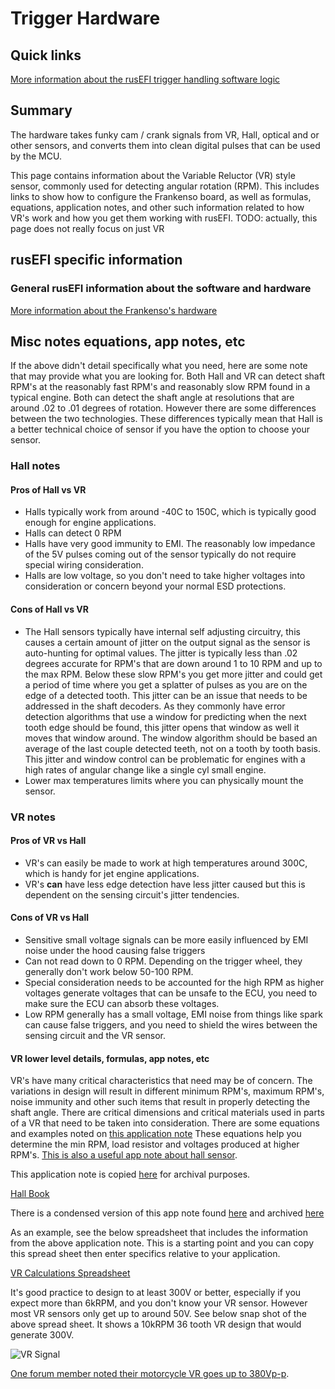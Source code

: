 # Trigger Hardware

## Quick links

[More information about the rusEFI trigger handling software logic](Trigger)

## Summary

The hardware takes funky cam / crank signals from VR, Hall, optical and or other sensors, and converts them into clean digital pulses that can be used by the MCU.

This page contains information about the Variable Reluctor (VR) style sensor, commonly used for detecting angular rotation (RPM). This includes links to show how to configure the Frankenso board, as well as formulas, equations, application notes, and other such information related to how VR's work and how you get them working with rusEFI. TODO: actually, this page does not really focus on just VR

## rusEFI specific information

### General rusEFI information about the software and hardware

[More information about the Frankenso's hardware](Hardware-Frankenso)

## Misc notes equations, app notes, etc

If the above didn't detail specifically what you need, here are some note that may provide what you are looking for. Both Hall and VR can detect shaft RPM's at the reasonably fast RPM's and reasonably slow RPM found in a typical engine. Both can detect the shaft angle at resolutions that are around .02 to .01 degrees of rotation. However there are some differences between the two technologies. These differences typically mean that Hall is a better technical choice of sensor if you have the option to choose your sensor.

### Hall notes

#### Pros of Hall vs VR

* Halls typically work from around -40C to 150C, which is typically good enough for engine applications.
* Halls can detect 0 RPM
* Halls have very good immunity to EMI. The reasonably low impedance of the 5V pulses coming out of the sensor typically do not require special wiring consideration.
* Halls are low voltage, so you don't need to take higher voltages into consideration or concern beyond your normal ESD protections.

#### Cons of Hall vs VR

* The Hall sensors typically have internal self adjusting circuitry, this causes a certain amount of jitter on the output signal as the sensor is auto-hunting for optimal values. The jitter is typically less than .02 degrees accurate for RPM's that are down around 1 to 10 RPM and up to the max RPM. Below these slow RPM's you get more jitter and could get a period of time where you get a splatter of pulses as you are on the edge of a detected tooth. This jitter can be an issue that needs to be addressed in the shaft decoders. As they commonly have error detection algorithms that use a window for predicting when the next tooth edge should be found, this jitter opens that window as well it moves that window around. The window algorithm should be based an average of the last couple detected teeth, not on a tooth by tooth basis. This jitter and window control can be problematic for engines with a high rates of angular change like a single cyl small engine.
* Lower max temperatures limits where you can physically mount the sensor.

### VR notes

#### Pros of VR vs Hall

* VR's can easily be made to work at high temperatures around 300C, which is handy for jet engine applications.
* VR's **can** have less edge detection have less jitter caused but this is dependent on the sensing circuit's jitter tendencies.

#### Cons of VR vs Hall

* Sensitive small voltage signals can be more easily influenced by EMI noise under the hood causing false triggers
* Can not read down to 0 RPM. Depending on the trigger wheel, they generally don't work below 50-100 RPM.
* Special consideration needs to be accounted for the high RPM as higher voltages generate voltages that can be unsafe to the ECU, you need to make sure the ECU can absorb these voltages.
* Low RPM generally has a small voltage, EMI noise from things like spark can cause false triggers, and you need to shield the wires between the sensing circuit and the VR sensor.

#### VR lower level details, formulas, app notes, etc

VR's have many critical characteristics that need may be of concern. The variations in design will result in different minimum RPM's, maximum RPM's, noise immunity and other such items that result in properly detecting the shaft angle. There are critical dimensions and critical materials used in parts of a VR that need to be taken into consideration. There are some equations and examples noted on [this application note](http://sensing.honeywell.com/vrs-app-note-005934-2-en-final-26jun12.pdf) These equations help you determine the min RPM, load resistor and voltages produced at higher RPM's. [This is also a useful app note about hall sensor](https://sensing.honeywell.com/hallbook.pdf).

This application note is copied [here](PDFs/VRS_App_Note_005934-2-EN_Final_26Jun12.pdf) for archival purposes.

[Hall Book](PDFs/Hallbook.pdf)

There is a condensed version of this app note found [here](http://sensing.honeywell.com/index.php?ci_id=51555) and archived [here](PDFs/VRS_output_voltage_calculations.pdf)

As an example, see the below spreadsheet that includes the information from the above application note. This is a starting point and you can copy this spread sheet then enter specifics relative to your application.

[VR Calculations Spreadsheet](https://docs.google.com/spreadsheets/d/1zjY_75mM5rDzKeJ_xcjCDBJ1z_Nbhw614xTaEh1eNq0/edit#gid=1410395179)

It's good practice to design to at least 300V or better, especially if you expect more than 6kRPM, and you don't know your VR sensor. However most VR sensors only get up to around 50V. See below snap shot of the above spread sheet. It shows a 10kRPM 36 tooth VR design that would generate 300V.

![VR Signal](Images/300V_VR_Signal.png)

[One forum member noted their motorcycle VR goes up to 380Vp-p](https://rusefi.com/forum/viewtopic.php?p=13981#p13981).
